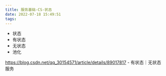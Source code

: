 ```yaml
---
title: 服务基础-CS-状态
date: 2022-07-18 15:49:51
tags:
---
```

- 状态
- 有状态
- 无状态
- 池化

https://blog.csdn.net/qq_30154571/article/details/89017817 - 有状态｜无状态服务

